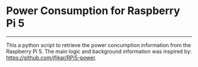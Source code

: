 # Power Consumption for Raspberry Pi 5
---
This a python script to retrieve the power concumption information from the Raspberry Pi 5. 
The main logic and background information was inspired by: https://github.com/jfikar/RPi5-power. 



